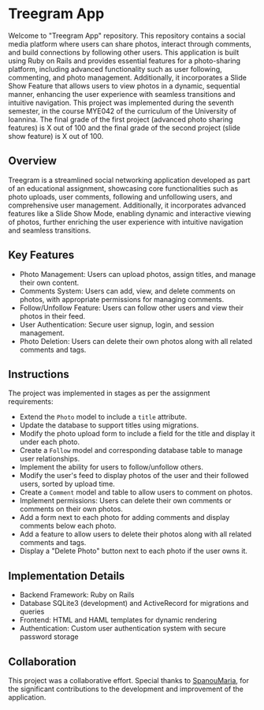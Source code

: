 # Treegram App
Welcome to "Treegram App" repository. This repository contains a social media platform where users can share photos, interact through comments, and build connections
by following other users. This application is built using Ruby on Rails and provides essential features for a photo-sharing platform, including advanced functionality
such as user following, commenting, and photo management. Additionally, it incorporates a Slide Show Feature that allows users to view photos in a dynamic, sequential
manner, enhancing the user experience with seamless transitions and intuitive navigation. This project was implemented during the seventh semester, in the course
MYE042 of the curriculum of the University of Ioannina. The final grade of the first project (advanced photo sharing features) is X out of 100 and the final grade
of the second project (slide show feature) is X out of 100.



## Overview
Treegram is a streamlined social networking application developed as part of an educational assignment, showcasing core functionalities such as photo uploads,
user comments, following and unfollowing users, and comprehensive user management. Additionally, it incorporates advanced features like a Slide Show Mode,
enabling dynamic and interactive viewing of photos, further enriching the user experience with intuitive navigation and seamless transitions.



## Key Features
- Photo Management: Users can upload photos, assign titles, and manage their own content.
- Comments System: Users can add, view, and delete comments on photos, with appropriate permissions for managing comments.
- Follow/Unfollow Feature: Users can follow other users and view their photos in their feed.
- User Authentication: Secure user signup, login, and session management.
- Photo Deletion: Users can delete their own photos along with all related comments and tags.



## Instructions
The project was implemented in stages as per the assignment requirements:
- Extend the `Photo` model to include a `title` attribute.
- Update the database to support titles using migrations.
- Modify the photo upload form to include a field for the title and display it under each photo.
- Create a `Follow` model and corresponding database table to manage user relationships.
- Implement the ability for users to follow/unfollow others.
- Modify the user's feed to display photos of the user and their followed users, sorted by upload time.
- Create a `Comment` model and table to allow users to comment on photos.
- Implement permissions: Users can delete their own comments or comments on their own photos.
- Add a form next to each photo for adding comments and display comments below each photo.
- Add a feature to allow users to delete their photos along with all related comments and tags.
- Display a "Delete Photo" button next to each photo if the user owns it.



## Implementation Details
- Backend Framework: Ruby on Rails
- Database SQLite3 (development) and ActiveRecord for migrations and queries
- Frontend: HTML and HAML templates for dynamic rendering
- Authentication: Custom user authentication system with secure password storage



## Collaboration
This project was a collaborative effort. Special thanks to [SpanouMaria](https://github.com/SpanouMaria), for the significant contributions to the development and improvement of the application.
